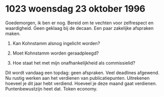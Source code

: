 # 1023 woensdag 23 oktober 1996
Goedemorgen, ik ben er nog. Bereid om te vechten voor zelfrespect en waardigheid. Geen geklaag bij de decaan. Een paar zakelijke afspraken maken. 

1. Kan Kohnstamm alsnog ingelicht worden?

2. Moet Kohnstamm worden geraadpleegd?

3. Hoe staat het met mijn onafhankelijkheid als commissielid?

Dit wordt vandaag een topdag: geen afspraken. Veel deadlines afgewend. Nu rustig werken aan het verdienen van publicatiepunten. Uitrekenen hoeveel je dit jaar hebt verdiend. Hoeveel je deze maand gaat verdienen. Puntenbewustzijn heet dat. Token economy.
